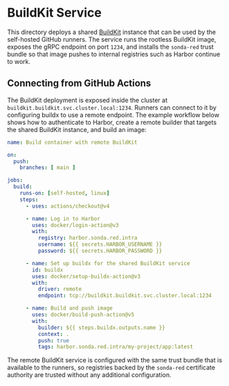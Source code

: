 # BuildKit Service

This directory deploys a shared [BuildKit](https://github.com/moby/buildkit) instance that can be
used by the self-hosted GitHub runners. The service runs the rootless BuildKit image, exposes the
gRPC endpoint on port `1234`, and installs the `sonda-red` trust bundle so that image pushes to
internal registries such as Harbor continue to work.

## Connecting from GitHub Actions

The BuildKit deployment is exposed inside the cluster at
`buildkit.buildkit.svc.cluster.local:1234`. Runners can connect to it by configuring buildx to use a
remote endpoint. The example workflow below shows how to authenticate to Harbor, create a remote
builder that targets the shared BuildKit instance, and build an image:

```yaml
name: Build container with remote BuildKit

on:
  push:
    branches: [ main ]

jobs:
  build:
    runs-on: [self-hosted, linux]
    steps:
      - uses: actions/checkout@v4

      - name: Log in to Harbor
        uses: docker/login-action@v3
        with:
          registry: harbor.sonda.red.intra
          username: ${{ secrets.HARBOR_USERNAME }}
          password: ${{ secrets.HARBOR_PASSWORD }}

      - name: Set up buildx for the shared BuildKit service
        id: buildx
        uses: docker/setup-buildx-action@v3
        with:
          driver: remote
          endpoint: tcp://buildkit.buildkit.svc.cluster.local:1234

      - name: Build and push image
        uses: docker/build-push-action@v5
        with:
          builder: ${{ steps.buildx.outputs.name }}
          context: .
          push: true
          tags: harbor.sonda.red.intra/my-project/app:latest
```

The remote BuildKit service is configured with the same trust bundle that is available to the
runners, so registries backed by the `sonda-red` certificate authority are trusted without any
additional configuration.
